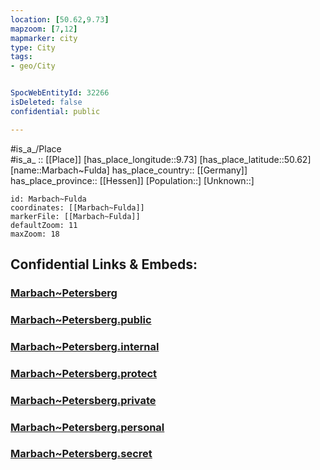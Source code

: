 ```yaml
---
location: [50.62,9.73] 
mapzoom: [7,12] 
mapmarker: city 
type: City
tags:
- geo/City


SpocWebEntityId: 32266
isDeleted: false
confidential: public

---
```

#is_a_/Place  
#is_a_ :: [[Place]] 
[has_place_longitude::9.73] 
[has_place_latitude::50.62] 
[name::Marbach~Fulda] 
has_place_country:: [[Germany]]  
has_place_province:: [[Hessen]] 
[Population::] 
[Unknown::] 


```leaflet
id: Marbach~Fulda
coordinates: [[Marbach~Fulda]] 
markerFile: [[Marbach~Fulda]] 
defaultZoom: 11 
maxZoom: 18
```


## Confidential Links & Embeds: 

### [Marbach~Petersberg](/_Standards/Earth/Continent/Europe/Europe~Central/Germany/Germany~West/Hessen/counties~Hessen/Fulda/cities~Fulda/Petersberg/boroughs~Petersberg/Marbach~Petersberg.md) 

### [Marbach~Petersberg.public](/_public/Earth/Continent/Europe/Europe~Central/Germany/Germany~West/Hessen/counties~Hessen/Fulda/cities~Fulda/Petersberg/boroughs~Petersberg/Marbach~Petersberg.public.md) 

### [Marbach~Petersberg.internal](/_internal/Earth/Continent/Europe/Europe~Central/Germany/Germany~West/Hessen/counties~Hessen/Fulda/cities~Fulda/Petersberg/boroughs~Petersberg/Marbach~Petersberg.internal.md) 

### [Marbach~Petersberg.protect](/_protect/Earth/Continent/Europe/Europe~Central/Germany/Germany~West/Hessen/counties~Hessen/Fulda/cities~Fulda/Petersberg/boroughs~Petersberg/Marbach~Petersberg.protect.md) 

### [Marbach~Petersberg.private](/_private/Earth/Continent/Europe/Europe~Central/Germany/Germany~West/Hessen/counties~Hessen/Fulda/cities~Fulda/Petersberg/boroughs~Petersberg/Marbach~Petersberg.private.md) 

### [Marbach~Petersberg.personal](/_personal/Earth/Continent/Europe/Europe~Central/Germany/Germany~West/Hessen/counties~Hessen/Fulda/cities~Fulda/Petersberg/boroughs~Petersberg/Marbach~Petersberg.personal.md) 

### [Marbach~Petersberg.secret](/_secret/Earth/Continent/Europe/Europe~Central/Germany/Germany~West/Hessen/counties~Hessen/Fulda/cities~Fulda/Petersberg/boroughs~Petersberg/Marbach~Petersberg.secret.md)

